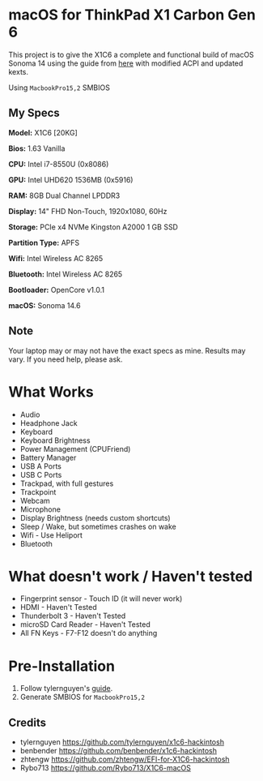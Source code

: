# macOS for ThinkPad X1 Carbon Gen 6

This project is to give the X1C6 a complete and functional build of macOS Sonoma 14 using the guide from [here](https://github.com/tylernguyen/x1c6-hackintosh) with modified ACPI and updated kexts.

Using `MacbookPro15,2` SMBIOS

## My Specs
**Model:** X1C6 [20KG]

**Bios:** 1.63 Vanilla

**CPU:** Intel i7-8550U (0x8086)

**GPU:** Intel UHD620 1536MB (0x5916)

**RAM:** 8GB Dual Channel LPDDR3

**Display:** 14" FHD Non-Touch, 1920x1080, 60Hz

**Storage:** PCIe x4 NVMe Kingston A2000 1 GB SSD

**Partition Type:** APFS

**Wifi:** Intel Wireless AC 8265

**Bluetooth:** Intel Wireless AC 8265

**Bootloader:** OpenCore v1.0.1

**macOS:** Sonoma 14.6

## Note
Your laptop may or may not have the exact specs as mine. Results may vary. If you need help, please ask.

# What Works
- Audio
- Headphone Jack
- Keyboard
- Keyboard Brightness
- Power Management (CPUFriend)
- Battery Manager
- USB A Ports
- USB C Ports
- Trackpad, with full gestures
- Trackpoint
- Webcam
- Microphone
- Display Brightness (needs custom shortcuts)
- Sleep / Wake, but sometimes crashes on wake
- Wifi - Use Heliport
- Bluetooth

# What doesn't work / Haven't tested
- Fingerprint sensor - Touch ID (it will never work)
- HDMI - Haven't Tested
- Thunderbolt 3 - Haven't Tested
- microSD Card Reader - Haven't Tested
- All FN Keys - F7-F12 doesn't do anything

# Pre-Installation
1. Follow tylernguyen's [guide](https://tylernguyen.github.io/x1c6-hackintosh/).
2. Generate SMBIOS for `MacbookPro15,2`

## Credits
- tylernguyen https://github.com/tylernguyen/x1c6-hackintosh
- benbender https://github.com/benbender/x1c6-hackintosh
- zhtengw https://github.com/zhtengw/EFI-for-X1C6-hackintosh
- Rybo713 https://github.com/Rybo713/X1C6-macOS
